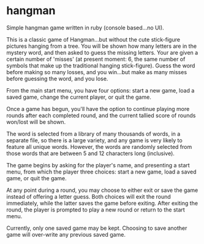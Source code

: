 # hangman
Simple hangman game written in ruby (console based...no UI).

This is a classic game of Hangman...but without the cute stick-figure pictures hanging from a tree.  You will be shown how many letters are in the mystery word, and then asked to guess the missing letters. Your are given a certain number of 'misses' (at present moment: 6, the same number of symbols that make up the traditional hanging stick-figure).  Guess the word before making so many losses, and you win...but make as many misses before guessing the word, and you lose.

From the main start menu, you have four options: start a new game, load a saved game, change the current player, or quit the game.

Once a game has begun, you'll have the option to continue playing more rounds after each completed round, and the current tallied score of rounds won/lost will be shown.

The word is selected from a library of many thousands of words, in a separate file, so there is a large variety, and any game is very likely to feature all unique words.  However, the words are randomly selected from those words that are between 5 and 12 characters long (inclusive).

The game begins by asking for the player's name, and presenting a start menu, from which the player three choices: start a new game, load a saved game, or quit the game.

At any point during a round, you may choose to either exit or save the game instead of offering a letter guess.  Both choices will exit the round immediately, while the latter saves the game before exiting.  After exiting the round, the player is prompted to play a new round or return to the start menu.

Currently, only one saved game may be kept.  Choosing to save another game will over-write any previous saved game.

